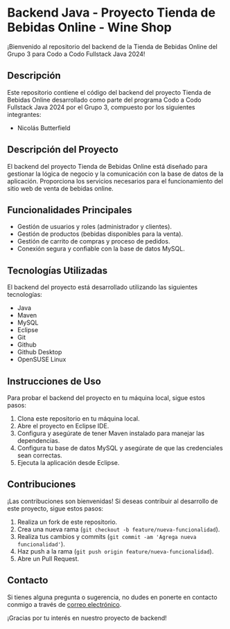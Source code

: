 # Backend Java - Proyecto Tienda de Bebidas Online - Wine Shop

¡Bienvenido al repositorio del backend de la Tienda de Bebidas Online del Grupo 3 para Codo a Codo Fullstack Java 2024!

## Descripción

Este repositorio contiene el código del backend del proyecto Tienda de Bebidas Online desarrollado como parte del programa Codo a Codo Fullstack Java 2024 por el Grupo 3, compuesto por los siguientes integrantes:

- Nicolás Butterfield

## Descripción del Proyecto

El backend del proyecto Tienda de Bebidas Online está diseñado para gestionar la lógica de negocio y la comunicación con la base de datos de la aplicación. Proporciona los servicios necesarios para el funcionamiento del sitio web de venta de bebidas online.

## Funcionalidades Principales

- Gestión de usuarios y roles (administrador y clientes).
- Gestión de productos (bebidas disponibles para la venta).
- Gestión de carrito de compras y proceso de pedidos.
- Conexión segura y confiable con la base de datos MySQL.

## Tecnologías Utilizadas

El backend del proyecto está desarrollado utilizando las siguientes tecnologías:

- Java
- Maven
- MySQL
- Eclipse
- Git
- Github
- Github Desktop
- OpenSUSE Linux

## Instrucciones de Uso

Para probar el backend del proyecto en tu máquina local, sigue estos pasos:

1. Clona este repositorio en tu máquina local.
2. Abre el proyecto en Eclipse IDE.
3. Configura y asegúrate de tener Maven instalado para manejar las dependencias.
4. Configura tu base de datos MySQL y asegúrate de que las credenciales sean correctas.
5. Ejecuta la aplicación desde Eclipse.

## Contribuciones

¡Las contribuciones son bienvenidas! Si deseas contribuir al desarrollo de este proyecto, sigue estos pasos:

1. Realiza un fork de este repositorio.
2. Crea una nueva rama (`git checkout -b feature/nueva-funcionalidad`).
3. Realiza tus cambios y commits (`git commit -am 'Agrega nueva funcionalidad'`).
4. Haz push a la rama (`git push origin feature/nueva-funcionalidad`).
5. Abre un Pull Request.

## Contacto

Si tienes alguna pregunta o sugerencia, no dudes en ponerte en contacto conmigo a través de [correo electrónico](nicobutter@gmail.com).

¡Gracias por tu interés en nuestro proyecto de backend!
